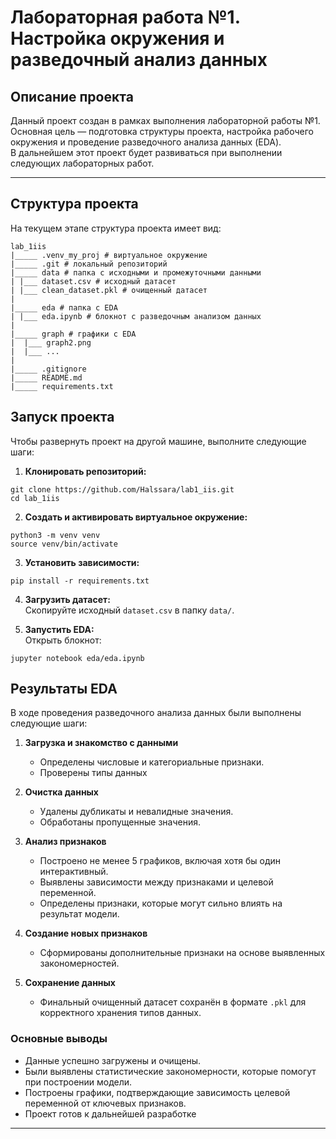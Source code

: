 # Лабораторная работа №1. Настройка окружения и разведочный анализ данных

## Описание проекта
Данный проект создан в рамках выполнения лабораторной работы №1.  
Основная цель — подготовка структуры проекта, настройка рабочего окружения и проведение разведочного анализа данных (EDA).  
В дальнейшем этот проект будет развиваться при выполнении следующих лабораторных работ.

---

## Структура проекта
На текущем этапе структура проекта имеет вид:
```
lab_1iis
|_____ .venv_my_proj # виртуальное окружение
|_____ .git # локальный репозиторий
|_____ data # папка с исходными и промежуточными данными
| |___ dataset.csv # исходный датасет
| |___ clean_dataset.pkl # очищенный датасет
|
|_____ eda # папка с EDA
| |___ eda.ipynb # блокнот с разведочным анализом данных
|
|_____ graph # графики с EDA
|  |___ graph2.png
|  |___ ...
|
|_____ .gitignore
|_____ README.md
|_____ requirements.txt
```

## Запуск проекта
Чтобы развернуть проект на другой машине, выполните следующие шаги:

1. **Клонировать репозиторий:**
```textmate
git clone https://github.com/Halssara/lab1_iis.git
cd lab_1iis
```

2. **Создать и активировать виртуальное окружение:**
```textmate
python3 -m venv venv
source venv/bin/activate
```

3. **Установить зависимости:**
```textmate
pip install -r requirements.txt
```
4. **Загрузить датасет:**  
Скопируйте исходный `dataset.csv` в папку `data/`.

5. **Запустить EDA:**  
Открыть блокнот:
```textmate
jupyter notebook eda/eda.ipynb
```
## Результаты EDA

В ходе проведения разведочного анализа данных были выполнены следующие шаги:

1. **Загрузка и знакомство с данными**  
   - Определены числовые и категориальные признаки.  
   - Проверены типы данных 

2. **Очистка данных**  
   - Удалены дубликаты и невалидные значения.  
   - Обработаны пропущенные значения.  

3. **Анализ признаков**  
   - Построено не менее 5 графиков, включая хотя бы один интерактивный.  
   - Выявлены зависимости между признаками и целевой переменной.  
   - Определены признаки, которые могут сильно влиять на результат модели.  

4. **Создание новых признаков**  
   - Сформированы дополнительные признаки на основе выявленных закономерностей.  

5. **Сохранение данных**  
   - Финальный очищенный датасет сохранён в формате `.pkl` для корректного хранения типов данных.  

### Основные выводы
- Данные успешно загружены и очищены.  
- Были выявлены статистические закономерности, которые помогут при построении модели.  
- Построены графики, подтверждающие зависимость целевой переменной от ключевых признаков.  
- Проект готов к дальнейшей разработке

---
